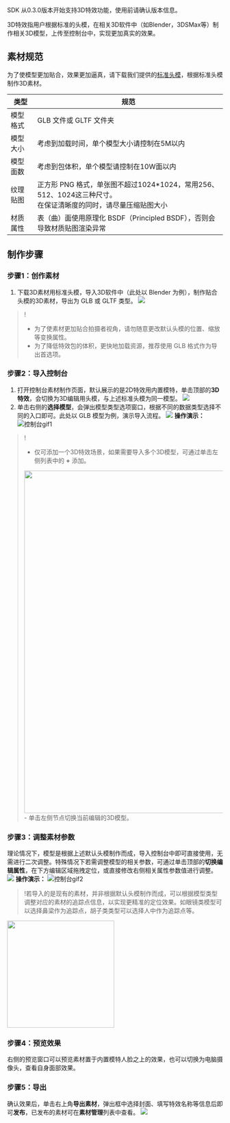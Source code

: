 SDK 从0.3.0版本开始支持3D特效功能，使用前请确认版本信息。

3D特效指用户根据标准的头模，在相关3D软件中（如Blender，3DSMax等）制作相关3D模型，上传至控制台中，实现更加真实的效果。

## 素材规范

为了使模型更加贴合，效果更加逼真，请下载我们提供的[标准头模](https://webar-static.tencent-cloud.com/assets/model/3D-temp.glb)，根据标准头模制作3D素材。

| 类型 | 规范 |
|---------|---------|
| 模型格式 | GLB 文件或 GLTF 文件夹 |
| 模型大小 | 考虑到加载时间，单个模型大小请控制在5M以内 |
| 模型面数 | 考虑到包体积，单个模型请控制在10W面以内  |
| 纹理贴图 | 正方形 PNG 格式，单张图不超过1024\*1024，常用256、512、1024这三种尺寸。<br>在保证清晰度的同时，请尽量压缩贴图大小 |
| 材质属性 | 表（曲）面使用原理化 BSDF（Principled BSDF），否则会导致材质贴图渲染异常 |

## 制作步骤

### 步骤1：创作素材

1. 下载3D素材用标准头模，导入3D软件中（此处以 Blender 为例），制作贴合头模的3D素材，导出为 GLB 或 GLTF 类型。
![](https://qcloudimg.tencent-cloud.cn/raw/8a928f7ec8b70c9e5527e1847fb0fc26.png)

>!
>- 为了使素材更加贴合拍摄者视角，请勿随意更改默认头模的位置、缩放等变换属性。
>- 为了降低特效包的体积，更快地加载资源，推荐使用 GLB 格式作为导出首选项。

### 步骤2：导入控制台

1. 打开控制台素材制作页面，默认展示的是2D特效用内置模特，单击顶部的**3D特效**，会切换为3D编辑用头模，与上述标准头模为同一模型。
![](https://qcloudimg.tencent-cloud.cn/raw/acaabd474f2ebe873775828fcb778606.png)
2. 单击右侧的**选择模型**，会弹出模型类型选项窗口，根据不同的数据类型选择不同的入口即可。此处以 GLB 模型为例，演示导入流程。
![](https://qcloudimg.tencent-cloud.cn/raw/69dec1b7434c111650b27337f9357eb1.png)
**操作演示：**
![控制台gif1](https://webar-static.tencent-cloud.com/docs/console/3D/gif-1-hd.gif)

>!
>- 仅可添加一个3D特效场景，如果需要导入多个3D模型，可通过单击左侧列表中的 **+** 添加。
> <img src="https://qcloudimg.tencent-cloud.cn/raw/6b291cfad8cea7dd8190fec19c618409.png" width=800>
>-  单击左侧节点切换当前编辑的3D模型。


### 步骤3：调整素材参数
理论情况下，模型是根据上述默认头模制作而成，导入控制台中即可直接使用，无需进行二次调整。特殊情况下若需调整模型的相关参数，可通过单击顶部的**切换编辑属性**，在下方编辑区域拖拽定位，或直接修改右侧相关属性参数值进行调整。
![](https://qcloudimg.tencent-cloud.cn/raw/d86229c75c24a2050b96ab687705f8f5.png)
**操作演示：**
![控制台gif2](https://webar-static.tencent-cloud.com/docs/console/3D/gif-2-hd.gif)

>!若导入的是现有的素材，并非根据默认头模制作而成，可以根据模型类型调整对应的素材的追踪点信息，以实现更精准的定位效果。如眼镜类模型可以选择鼻梁作为追踪点，胡子类类型可以选择人中作为追踪点等。
<img src="https://qcloudimg.tencent-cloud.cn/raw/215224f9e5d8ce906a64f82e2af14d17.png" width=250px>

### 步骤4：预览效果
右侧的预览窗口可以预览素材置于内置模特人脸之上的效果，也可以切换为电脑摄像头，查看自身面部效果。

### 步骤5：导出
确认效果后，单击右上角**导出素材**，弹出框中选择封面、填写特效名称等信息后即可**发布**，已发布的素材可在**素材管理**列表中查看。
![](https://qcloudimg.tencent-cloud.cn/raw/9e0295f4fef048f5503174e7a3d144e8.png)
